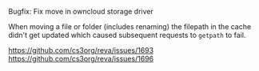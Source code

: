 Bugfix: Fix move in owncloud storage driver 

When moving a file or folder (includes renaming) the filepath in the cache didn't get updated which caused subsequent requests to `getpath` to fail.

https://github.com/cs3org/reva/issues/1693
https://github.com/cs3org/reva/issues/1696

